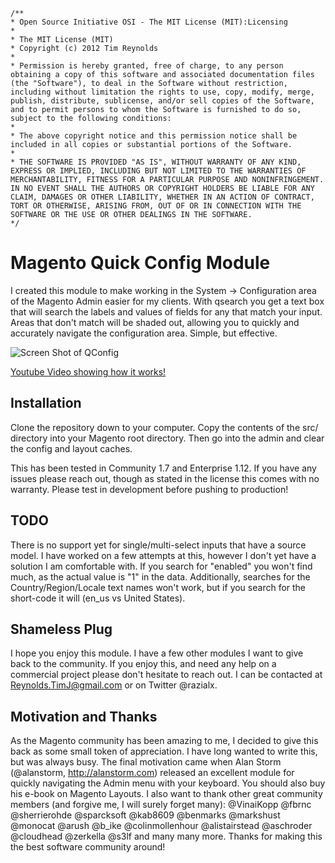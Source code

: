 
    /**
    * Open Source Initiative OSI - The MIT License (MIT):Licensing
    *
    * The MIT License (MIT)
    * Copyright (c) 2012 Tim Reynolds
    *
    * Permission is hereby granted, free of charge, to any person obtaining a copy of this software and associated documentation files (the "Software"), to deal in the Software without restriction, including without limitation the rights to use, copy, modify, merge, publish, distribute, sublicense, and/or sell copies of the Software, and to permit persons to whom the Software is furnished to do so, subject to the following conditions:
    *
    * The above copyright notice and this permission notice shall be included in all copies or substantial portions of the Software.
    *
    * THE SOFTWARE IS PROVIDED "AS IS", WITHOUT WARRANTY OF ANY KIND, EXPRESS OR IMPLIED, INCLUDING BUT NOT LIMITED TO THE WARRANTIES OF MERCHANTABILITY, FITNESS FOR A PARTICULAR PURPOSE AND NONINFRINGEMENT. IN NO EVENT SHALL THE AUTHORS OR COPYRIGHT HOLDERS BE LIABLE FOR ANY CLAIM, DAMAGES OR OTHER LIABILITY, WHETHER IN AN ACTION OF CONTRACT, TORT OR OTHERWISE, ARISING FROM, OUT OF OR IN CONNECTION WITH THE SOFTWARE OR THE USE OR OTHER DEALINGS IN THE SOFTWARE.
    */


Magento Quick Config Module
===========================

I created this module to make working in the System -> Configuration area of the Magento Admin easier for my clients. With qsearch you get a text box that will search the labels and values of fields for any that match your input. Areas that don't match will be shaded out, allowing you to quickly and accurately navigate the configuration area. Simple, but effective.

![Screen Shot of QConfig](https://raw.github.com/tim-reynolds/magento-qconfig/master/screenshot.png)

[Youtube Video showing how it works!](http://www.youtube.com/watch?v=t683rxYvEYg)

Installation
------------

Clone the repository down to your computer. Copy the contents of the src/ directory into your Magento root directory. Then go into the admin and clear the config and layout caches.

This has been tested in Community 1.7 and Enterprise 1.12. If you have any issues please reach out, though as stated in the license this comes with no warranty. Please test in development before pushing to production!

TODO
----

There is no support yet for single/multi-select inputs that have a source model. I have worked on a few attempts at this, however I don't yet have a solution I am comfortable with. If you search for "enabled" you won't find much, as the actual value is "1" in the data. Additionally, searches for the Country/Region/Locale text names won't work, but if you search for the short-code it will (en_us vs United States).

Shameless Plug
--------------

I hope you enjoy this module. I have a few other modules I want to give back to the community. If you enjoy this, and need any help on a commercial project please don't hesitate to reach out. I can be contacted at Reynolds.TimJ@gmail.com or on Twitter @razialx.

Motivation and Thanks
---------------------

As the Magento community has been amazing to me, I decided to give this back as some small token of appreciation. I have long wanted to write this, but was always busy. The final motivation came when Alan Storm (@alanstorm, http://alanstorm.com) released an excellent module for quickly navigating the Admin menu with your keyboard. You should also buy his e-book on Magento Layouts. I also want to thank other great community members (and forgive me, I will surely forget many): @VinaiKopp @fbrnc @sherrierohde @sparcksoft @kab8609 @benmarks @markshust @monocat @arush @b_ike @colinmollenhour @alistairstead @aschroder @cloudhead @zerkella @s3lf and many many more. Thanks for making this the best software community around!
